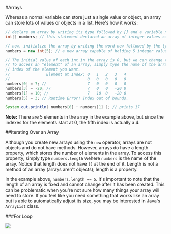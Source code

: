 #Arrays

Whereas a normal variable can store just a single value or object, an array can store lots of values or objects in a list. Here's how it works:

```java
// declare an array by writing its type followed by [] and a variable name
int[] numbers; // this statement declared an array of integer values called numbers

// now, initialize the array by writing the word new followed by the type and a number inside of []
numbers = new int[5]; // a new array capable of holding 5 integer values has been initialized

// The initial value of each int in the array is 0, but we can change the values.
// To access an "element" of an array, simply type the name of the array followed by [i], where i is the
// index of the element you want.
//                Element at Index: 0   1   2   3   4
//                                  0   0   0   0   0
numbers[0] = 7; //                  7   0   0   0   0
numbers[3] = -20; //                7   0   0   -20 0
numbers[1] = 10; //                 7   10  0   -20 0
numbers[5] = 3; // Runtime Error! Index out of bounds.

System.out.println( numbers[0] + numbers[1] ); // prints 17
```

**Note:** There are 5 elements in the array in the example above, but since the indexes for the elements start at 0, the fifth index is actually a 4.

##Iterating Over an Array

Although you create new arrays using the `new` operator, arrays are not objects and do not have methods. However, arrays do have a length property, which stores the number of elements in the array. To access this property, simply type `numbers.length` wehere `numbers` is the name of the array. Notice that length does not have `()` at the end of it. Length is not a method of an array (arrays aren't objects); length is a property.

In the example above, `numbers.length == 5`. It's important to note that the length of an array is fixed and cannot change after it has been created. This can be problematic when you're not sure how many things your array will need to store. If you feel like you need something that works like an array but is able to automatically adjust its size, you may be interested in Java's `ArrayList` class.

###For Loop




![](http://christensenacademy.org/img/signature.png)
